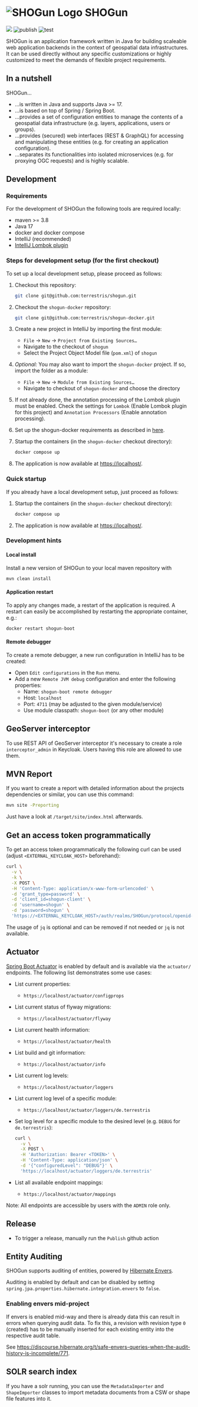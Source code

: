 # ![SHOGun Logo](./docs/assets/img/shogun_logo_thumb.png) SHOGun

![](https://img.shields.io/github/license/terrestris/shogun)
![publish](https://github.com/terrestris/shogun/actions/workflows/build-and-publish.yml/badge.svg?branch=main)
![test](https://github.com/terrestris/shogun/actions/workflows/test.yml/badge.svg?branch=main)
<!-- ![dependabot](https://api.dependabot.com/badges/status?host=github&repo=terrestris/shogun) -->

SHOGun is an application framework written in Java for building scaleable web application backends in the context of
geospatial data infrastructures. It can be used directly without any specific customizations or highly customized to
meet the demands of flexible project requirements.

## In a nutshell

SHOGun…

* …is written in Java and supports Java >= 17.
* …is based on top of Spring / Spring Boot.
* …provides a set of configuration entities to manage the contents of a geospatial data infrastructure (e.g. layers,
applications, users or groups).
* …provides (secured) web interfaces (REST & GraphQL) for accessing and manipulating these entities (e.g. for creating
an application configuration).
* …separates its functionalities into isolated microservices (e.g. for proxying OGC requests) and is highly scalable.

## Development

### Requirements

For the development of SHOGun the following tools are required locally:

- maven >= 3.8
- Java 17
- docker and docker compose
- IntelliJ (recommended)
- [IntelliJ Lombok plugin](https://plugins.jetbrains.com/plugin/6317-lombok/)

### Steps for development setup (for the first checkout)

To set up a local development setup, please proceed as follows:

1. Checkout this repository:

   ```bash
   git clone git@github.com:terrestris/shogun.git
   ```

2. Checkout the `shogun-docker` repository:

   ```bash
   git clone git@github.com:terrestris/shogun-docker.git
   ```

3. Create a new project in IntelliJ by importing the first module:

   - `File` -> `New` -> `Project from Existing Sources…`
   - Navigate to the checkout of `shogun`
   - Select the Project Object Model file (`pom.xml`) of `shogun`

4. *Optional:* You may also want to import the `shogun-docker` project.
   If so, import the folder as a module:

   - `File` -> `New` -> `Module from Existing Sources…`
   - Navigate to checkout of `shogun-docker` and choose the directory

5. If not already done, the annotation processing of the Lombok plugin must be
   enabled.
   Check the settings for `Lombok` (Enable Lombok plugin for this project) and
   `Annotation Processors` (Enable annotation processing).

6. Set up the shogun-docker requirements as described in [here](https://github.com/terrestris/shogun-docker).

7. Startup the containers (in the `shogun-docker` checkout directory):

   ```bash
   docker compose up
   ```

8. The application is now available at [https://localhost/](https://localhost/).

### Quick startup

If you already have a local development setup, just proceed as follows:

1. Startup the containers (in the `shogun-docker` checkout directory):

   ```bash
   docker compose up
   ```

2. The application is now available at [https://localhost/](https://localhost/).

### Development hints

#### Local install

Install a new version of SHOGun to your local maven repository with

  ```bash
  mvn clean install
  ```

#### Application restart

To apply any changes made, a restart of the application is required. A restart can easily be accomplished by
restarting the appropriate container, e.g.:

   ```bash
   docker restart shogun-boot
   ```

#### Remote debugger

To create a remote debugger, a new run configuration in IntelliJ has to be created:

- Open `Edit configurations` in the `Run` menu.
- Add a new `Remote JVM debug` configuration and enter the following properties:
  - Name: `shogun-boot remote debugger`
  - Host: `localhost`
  - Port: `4711` (may be adjusted to the given module/service)
  - Use module classpath: `shogun-boot` (or any other module)

## GeoServer interceptor

To use REST API of GeoServer interceptor it's necessary to create a role
`interceptor_admin` in Keycloak. Users having this role are allowed to use them.

## MVN Report

If you want to create a report with detailed information about the projects
dependencies or similar, you can use this command:

```bash
mvn site -Preporting
```

Just have a look at `/target/site/index.html` afterwards.

## Get an access token programmatically

To get an access token programmatically the following curl can be used (adjust `<EXTERNAL_KEYCLOAK_HOST>`
beforehand):

```bash
curl \
  -v \
  -k \
  -X POST \
  -H 'Content-Type: application/x-www-form-urlencoded' \
  -d 'grant_type=password' \
  -d 'client_id=shogun-client' \
  -d 'username=shogun' \
  -d 'password=shogun' \
  'https://<EXTERNAL_KEYCLOAK_HOST>/auth/realms/SHOGun/protocol/openid-connect/token' | jq '.access_token'
```

The usage of `jq` is optional and can be removed if not needed or `jq` is not available.

## Actuator

[Spring Boot Actuator](https://docs.spring.io/spring-boot/docs/current/reference/html/production-ready-features.html#production-ready)
is enabled by default and is available via the `actuator/` endpoints.
The following list demonstrates some use cases:

- List current properties:
  - `https://localhost/actuator/configprops`
- List current status of flyway migrations:
  - `https://localhost/actuator/flyway`
- List current health information:
  - `https://localhost/actuator/health`
- List build and git information:
  - `https://localhost/actuator/info`
- List current log levels:
  - `https://localhost/actuator/loggers`
- List current log level of a specific module:
  - `https://localhost/actuator/loggers/de.terrestris`
- Set log level for a specific module to the desired level (e.g. `DEBUG` for
  `de.terrestris`):

    ```bash
    curl \
      -v \
      -X POST \
      -H 'Authorization: Bearer <TOKEN>' \
      -H 'Content-Type: application/json' \
      -d '{"configuredLevel": "DEBUG"}' \
      'https://localhost/actuator/loggers/de.terrestris'
    ```

- List all available endpoint mappings:
  - `https://localhost/actuator/mappings`

Note: All endpoints are accessible by users with the `ADMIN` role only.

## Release

- To trigger a release, manually run the `Publish` github action 

## Entity Auditing

SHOGun supports auditing of entities, powered by [Hibernate Envers](https://hibernate.org/orm/envers/).

Auditing is enabled by default and can be disabled by setting `spring.jpa.properties.hibernate.integration.envers` to `false`.

### Enabling envers mid-project

If envers is enabled mid-way and there is already data this can result in errors when querying audit data. To fix this, a revision with revision type `0` (created) has to be manually inserted for each existing entity into the respective audit table.

See https://discourse.hibernate.org/t/safe-envers-queries-when-the-audit-history-is-incomplete/771.

## SOLR search index

If you have a solr running, you can use the `MetadataImporter` and `ShapeImporter` classes to import metadata
documents from a CSW or shape file features into it.
